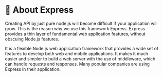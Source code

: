 <h1>🌟 About Express</h1>
<p>Creating API by just pure node.js will become difficult if your application will grow. This is the reason why we use this framework Express. Express provides a thin layer of fundamental web application features, without obscuing Node.js features.</p>
<p>It is a flexible Node.js web application framework that provides a wide set of features to develop both web and mobile applications. It makes it much easier and simpler to build a web server with the use of middleware, which can handle requests and responses. Many popular companies are using Express in their application. </p>

